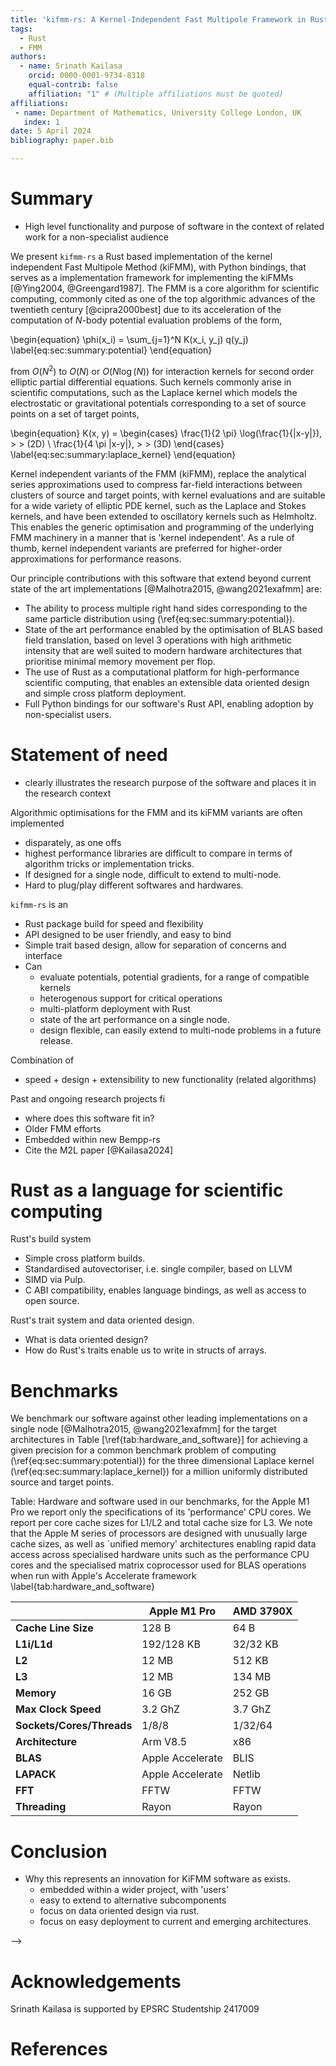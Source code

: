 ```yaml
---
title: 'kifmm-rs: A Kernel-Independent Fast Multipole Framework in Rust'
tags:
  - Rust
  - FMM
authors:
  - name: Srinath Kailasa
    orcid: 0000-0001-9734-8318
    equal-contrib: false
    affiliation: "1" # (Multiple affiliations must be quoted)
affiliations:
 - name: Department of Mathematics, University College London, UK
   index: 1
date: 5 April 2024
bibliography: paper.bib

---
```


# Summary

- High level functionality and purpose of software in the context of related work for a non-specialist audience

We present `kifmm-rs` a Rust based implementation of the kernel independent Fast Multipole Method (kiFMM), with Python bindings, that serves as a implementation framework for implementing the kiFMMs [@Ying2004, @Greengard1987]. The FMM is a core algorithm for scientific computing, commonly cited as one of the top algorithmic advances of the twentieth century [@cipra2000best] due to its acceleration of the computation of $N$-body potential evaluation problems of the form,

\begin{equation}
    \phi(x_i) = \sum_{j=1}^N K(x_i, y_j) q(y_j)
    \label{eq:sec:summary:potential}
\end{equation}

from $O(N^2)$ to $O(N)$ or $O(N \log (N))$ for interaction kernels for second order elliptic partial differential equations. Such kernels commonly arise in scientific computations, such as the Laplace kernel which models the electrostatic or gravitational potentials corresponding to a set of source points on a set of target points,

\begin{equation}
    K(x, y) = \begin{cases}
	\frac{1}{2 \pi} \log(\frac{1}{\|x-y\|}),  \> \> (2D) \\
	\frac{1}{4 \pi \|x-y\|}, \> \> (3D)
    \end{cases}
    \label{eq:sec:summary:laplace_kernel}
\end{equation}

Kernel independent variants of the FMM (kiFMM), replace the analytical series approximations used to compress far-field interactions between clusters of source and target points, with kernel evaluations and are suitable for a wide variety of elliptic PDE kernel, such as the Laplace and Stokes kernels, and have been extended to oscillatory kernels such as Helmholtz. This enables the generic optimisation and programming of the underlying FMM machinery in a manner that is 'kernel independent'. As a rule of thumb, kernel independent variants are preferred for higher-order approximations for performance reasons.

Our principle contributions with this software that extend beyond current state of the art implementations [@Malhotra2015, @wang2021exafmm] are:

- The ability to process multiple right hand sides corresponding to the same particle distribution using (\ref{eq:sec:summary:potential}).
- State of the art performance enabled by the optimisation of BLAS based field translation, based on level 3 operations with high arithmetic intensity that are well suited to modern hardware architectures that prioritise minimal memory movement per flop.
- The use of Rust as a computational platform for high-performance scientific computing, that enables an extensible data oriented design and simple cross platform deployment.
- Full Python bindings for our software's Rust API, enabling adoption by non-specialist users.

# Statement of need

- clearly illustrates the research purpose of the software and places it in the research context

Algorithmic optimisations for the FMM and its kiFMM variants are often implemented

- disparately, as one offs
- highest performance libraries are difficult to compare in terms of algorithm tricks or implementation tricks.
- If designed for a single node, difficult to extend to multi-node.
- Hard to plug/play different softwares and hardwares.

`kifmm-rs` is an

- Rust package build for speed and flexibility
- API designed to be user friendly, and easy to bind
- Simple trait based design, allow for separation of concerns and interface
- Can
  - evaluate potentials, potential gradients, for a range of compatible kernels
  - heterogenous support for critical operations
  - multi-platform deployment with Rust
  - state of the art performance on a single node.
  - design flexible, can easily extend to multi-node problems in a future release.

Combination of
  - speed + design + extensibility to new functionality (related algorithms)


Past and ongoing research projects fi

- where does this software fit in?
- Older FMM efforts
- Embedded within new Bempp-rs
- Cite the M2L paper [@Kailasa2024]

# Rust as a language for scientific computing

Rust's build system

- Simple cross platform builds.
- Standardised autovectoriser, i.e. single compiler, based on LLVM
- SIMD via Pulp.
- C ABI compatibility, enables language bindings, as well as access to open source.


Rust's trait system and data oriented design.

- What is data oriented design?
- How do Rust's traits enable us to write in structs of arrays.

# Benchmarks

We benchmark our software against other leading implementations on a single node [@Malhotra2015, @wang2021exafmm] for the target architectures in Table [\ref{tab:hardware_and_software}] for achieving a given precision for a common benchmark problem of computing (\ref{eq:sec:summary:potential}) for the three dimensional Laplace kernel (\ref{eq:sec:summary:laplace_kernel}) for a million uniformly distributed source and target points.

Table: Hardware and software used in our benchmarks, for the Apple M1 Pro we report only the specifications of its 'performance' CPU cores. We report per core cache sizes for L1/L2 and total cache size for L3. We note that the Apple M series of processors are designed with unusually large cache sizes, as well as `unified memory' architectures enabling rapid data access across specialised hardware units such as the performance CPU cores and the specialised matrix coprocessor used for BLAS operations when run with Apple's Accelerate framework \label{tab:hardware_and_software}

|  | **Apple M1 Pro** | **AMD 3790X** |
|----------|----------|----------|
| **Cache Line Size**    | 128 B| 64 B   |
| **L1i/L1d**    | 192/128 KB   | 32/32 KB   |
| **L2**    | 12 MB   | 512 KB   |
| **L3**    | 12 MB   | 134 MB  |
| **Memory**    | 16 GB   | 252 GB   |
| **Max Clock Speed**    | 3.2 GhZ  | 3.7 GhZ   |
| **Sockets/Cores/Threads**    | 1/8/8   | 1/32/64   |
| **Architecture**    | Arm V8.5   | x86   |
| **BLAS**    | Apple Accelerate   | BLIS   |
| **LAPACK**    | Apple Accelerate   | Netlib   |
| **FFT**    | FFTW   | FFTW  |
| **Threading**    | Rayon   | Rayon |


# Conclusion

- Why this represents an innovation for KiFMM software as exists.
  - embedded within a wider project, with 'users'
  - easy to extend to alternative subcomponents
  - focus on data oriented design via rust.
  - focus on easy deployment to current and emerging architectures.


<!-- # Mathematics

Single dollars ($) are required for inline mathematics e.g. $f(x) = e^{\pi/x}$

Double dollars make self-standing equations:

$$\Theta(x) = \left\{\begin{array}{l}
0\textrm{ if } x < 0\cr
1\textrm{ else}
\end{array}\right.$$

You can also use plain \LaTeX for equations
\begin{equation}\label{eq:fourier}
\hat f(\omega) = \int_{-\infty}^{\infty} f(x) e^{i\omega x} dx
\end{equation}
and refer to \autoref{eq:fourier} from text.

# Citations

Citations to entries in paper.bib should be in
[rMarkdown](http://rmarkdown.rstudio.com/authoring_bibliographies_and_citations.html)
format.

If you want to cite a software repository URL (e.g. something on GitHub without a preferred
citation) then you can do it with the example BibTeX entry below for @fidgit.

For a quick reference, the following citation commands can be used:
- `@author:2001`  ->  "Author et al. (2001)"
- `[@author:2001]` -> "(Author et al., 2001)"
- `[@author1:2001; @author2:2001]` -> "(Author1 et al., 2001; Author2 et al., 2002)"

# Figures

<!-- Figures can be included like this: -->
<!-- ![Caption for example figure.\label{fig:example}](fig.png)
and referenced from text using \autoref{fig:example}. --> -->

<!-- Figure sizes can be customized by adding an optional second parameter: -->
<!-- ![Caption for example figure.](figure.png){ width=20% } -->

# Acknowledgements

Srinath Kailasa is supported by EPSRC Studentship 2417009

# References